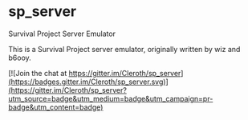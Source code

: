 # sp_server
Survival Project Server Emulator

This is a Survival Project server emulator, originally written by wiz and b6ooy.

[![Join the chat at https://gitter.im/Cleroth/sp_server](https://badges.gitter.im/Cleroth/sp_server.svg)](https://gitter.im/Cleroth/sp_server?utm_source=badge&utm_medium=badge&utm_campaign=pr-badge&utm_content=badge)
